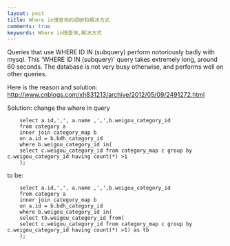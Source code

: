 ```yaml
---
layout: post
title: Where in慢查询的调研和解决方式
comments: true
keywords: Where in慢查询,解决方式
---
```


Queries that use WHERE ID IN (subquery) perform notoriously badly with mysql.
This 'WHERE ID IN (subquery)' query takes extremely long, around 60 seconds. The database is not very busy otherwise, and performs well on other queries.

Here is the reason and solution:
http://www.cnblogs.com/xh831213/archive/2012/05/09/2491272.html


Solution: change the where in query

```
	select a.id,',', a.name ,',',b.weigou_category_id
	from category a
	inner join category_map b
	on a.id = b.bdh_category_id
	where b.weigou_category_id in(
	select c.weigou_category_id from category_map c group by c.weigou_category_id having count(*) >1
	);
```
to be:

```
	select a.id,',', a.name ,',',b.weigou_category_id
	from category a
	inner join category_map b
	on a.id = b.bdh_category_id
	where b.weigou_category_id in(
	select tb.weigou_category_id from(
	select c.weigou_category_id from category_map c group by c.weigou_category_id having count(*) >1) as tb
	);
```
